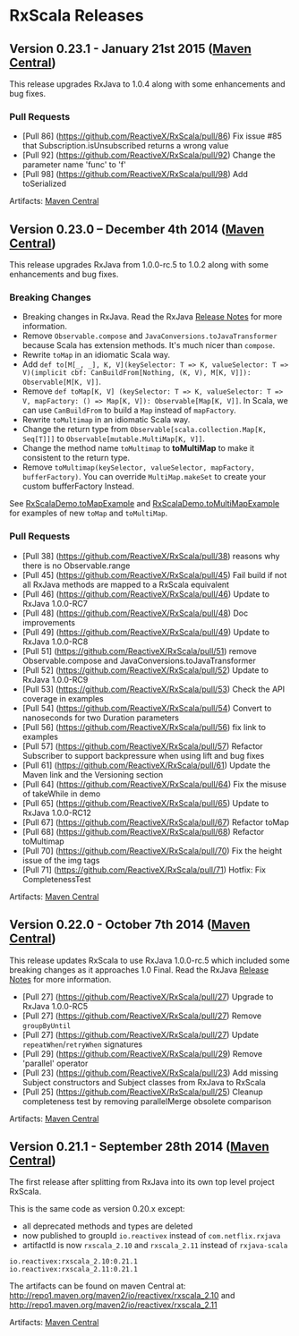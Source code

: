 # RxScala Releases

## Version 0.23.1 - January 21st 2015 ([Maven Central](http://search.maven.org/#search%7Cga%7C1%7C%22rxscala%22%20AND%20g%3A%22io.reactivex%22))

This release upgrades RxJava to 1.0.4 along with some enhancements and bug fixes.

### Pull Requests

* [Pull 86] (https://github.com/ReactiveX/RxScala/pull/86) Fix issue #85 that Subscription.isUnsubscribed returns a wrong value
* [Pull 92] (https://github.com/ReactiveX/RxScala/pull/92) Change the parameter name 'func' to 'f'
* [Pull 98] (https://github.com/ReactiveX/RxScala/pull/98) Add toSerialized

Artifacts: [Maven Central](http://search.maven.org/#search%7Cga%7C1%7C%22rxscala%22%20AND%20g%3A%22io.reactivex%22)

## Version 0.23.0 – December 4th 2014 ([Maven Central](http://search.maven.org/#search%7Cga%7C1%7C%22rxscala%22%20AND%20g%3A%22io.reactivex%22))

This release upgrades RxJava from 1.0.0-rc.5 to 1.0.2 along with some enhancements and bug fixes.

### Breaking Changes

* Breaking changes in RxJava. Read the RxJava [Release Notes](https://github.com/ReactiveX/RxScala/releases) for more information.
* Remove `Observable.compose` and `JavaConversions.toJavaTransformer` because Scala has extension methods. It's much nicer than `compose`.
* Rewrite `toMap` in an idiomatic Scala way.
 * Add `def to[M[_, _], K, V](keySelector: T => K, valueSelector: T => V)(implicit cbf: CanBuildFrom[Nothing, (K, V), M[K, V]]): Observable[M[K, V]]`.
 * Remove `def toMap[K, V] (keySelector: T => K, valueSelector: T => V, mapFactory: () => Map[K, V]): Observable[Map[K, V]]`.
 In Scala, we can use `CanBuildFrom` to build a `Map` instead of `mapFactory`.
* Rewrite `toMultimap` in an idiomatic Scala way.
 * Change the return type from `Observable[scala.collection.Map[K, Seq[T]]]` to `Observable[mutable.MultiMap[K, V]]`.
 * Change the method name `toMultimap` to **toMultiMap** to make it consistent to the return type.
 * Remove `toMultimap(keySelector, valueSelector, mapFactory, bufferFactory)`. You can override `MultiMap.makeSet` to
  create your custom bufferFactory Instead.
  
See [RxScalaDemo.toMapExample](https://github.com/ReactiveX/RxScala/blob/a43831521b23a2f1f59e070c5addf2d41035258e/examples/src/test/scala/rx/lang/scala/examples/RxScalaDemo.scala#L982)
and [RxScalaDemo.toMultiMapExample](https://github.com/ReactiveX/RxScala/blob/a43831521b23a2f1f59e070c5addf2d41035258e/examples/src/test/scala/rx/lang/scala/examples/RxScalaDemo.scala#L1005)
for examples of new `toMap` and `toMultiMap`.

### Pull Requests

* [Pull 38] (https://github.com/ReactiveX/RxScala/pull/38) reasons why there is no Observable.range
* [Pull 45] (https://github.com/ReactiveX/RxScala/pull/45) Fail build if not all RxJava methods are mapped to a RxScala equivalent
* [Pull 46] (https://github.com/ReactiveX/RxScala/pull/46) Update to RxJava 1.0.0-RC7
* [Pull 48] (https://github.com/ReactiveX/RxScala/pull/48) Doc improvements
* [Pull 49] (https://github.com/ReactiveX/RxScala/pull/49) Update to RxJava 1.0.0-RC8
* [Pull 51] (https://github.com/ReactiveX/RxScala/pull/51) remove Observable.compose and JavaConversions.toJavaTransformer
* [Pull 52] (https://github.com/ReactiveX/RxScala/pull/52) Update to RxJava 1.0.0-RC9
* [Pull 53] (https://github.com/ReactiveX/RxScala/pull/53) Check the API coverage in examples
* [Pull 54] (https://github.com/ReactiveX/RxScala/pull/54) Convert to nanoseconds for two Duration parameters
* [Pull 56] (https://github.com/ReactiveX/RxScala/pull/56) fix link to examples
* [Pull 57] (https://github.com/ReactiveX/RxScala/pull/57) Refactor Subscriber to support backpressure when using lift and bug fixes
* [Pull 61] (https://github.com/ReactiveX/RxScala/pull/61) Update the Maven link and the Versioning section
* [Pull 64] (https://github.com/ReactiveX/RxScala/pull/64) Fix the misuse of takeWhile in demo
* [Pull 65] (https://github.com/ReactiveX/RxScala/pull/65) Update to RxJava 1.0.0-RC12
* [Pull 67] (https://github.com/ReactiveX/RxScala/pull/67) Refactor toMap
* [Pull 68] (https://github.com/ReactiveX/RxScala/pull/68) Refactor toMultimap
* [Pull 70] (https://github.com/ReactiveX/RxScala/pull/70) Fix the height issue of the img tags
* [Pull 71] (https://github.com/ReactiveX/RxScala/pull/71) Hotfix: Fix CompletenessTest

Artifacts: [Maven Central](http://search.maven.org/#search%7Cga%7C1%7C%22rxscala%22%20AND%20g%3A%22io.reactivex%22)

## Version 0.22.0 - October 7th 2014 ([Maven Central](http://search.maven.org/#search%7Cga%7C1%7C%22rxscala%22%20AND%20g%3A%22io.reactivex%22))

This release updates RxScala to use RxJava 1.0.0-rc.5 which included some breaking changes as it approaches 1.0 Final. Read the RxJava [Release Notes](https://github.com/ReactiveX/RxJava/releases/tag/v1.0.0-rc.5) for more information.

* [Pull 27] (https://github.com/ReactiveX/RxScala/pull/27) Upgrade to RxJava 1.0.0-RC5
* [Pull 27] (https://github.com/ReactiveX/RxScala/pull/27) Remove `groupByUntil`
* [Pull 27] (https://github.com/ReactiveX/RxScala/pull/27) Update `repeatWhen`/`retryWhen` signatures
* [Pull 29] (https://github.com/ReactiveX/RxScala/pull/29) Remove 'parallel' operator
* [Pull 23] (https://github.com/ReactiveX/RxScala/pull/23) Add missing Subject constructors and Subject classes from RxJava to RxScala
* [Pull 25] (https://github.com/ReactiveX/RxScala/pull/25) Cleanup completeness test by removing parallelMerge obsolete comparison

Artifacts: [Maven Central](http://search.maven.org/#search%7Cga%7C1%7C%22rxscala%22%20AND%20g%3A%22io.reactivex%22)

## Version 0.21.1 - September 28th 2014 ([Maven Central](http://search.maven.org/#search%7Cga%7C1%7C%22rxscala%22%20AND%20g%3A%22io.reactivex%22))

The first release after splitting from RxJava into its own top level project RxScala.

This is the same code as version 0.20.x except:

- all deprecated methods and types are deleted
- now published to groupId `io.reactivex` instead of `com.netflix.rxjava`
- artifactId is now `rxscala_2.10` and `rxscala_2.11` instead of `rxjava-scala`

```
io.reactivex:rxscala_2.10:0.21.1
io.reactivex:rxscala_2.11:0.21.1
```

The artifacts can be found on maven Central at: http://repo1.maven.org/maven2/io/reactivex/rxscala_2.10 and http://repo1.maven.org/maven2/io/reactivex/rxscala_2.11

Artifacts: [Maven Central](http://search.maven.org/#search%7Cga%7C1%7C%22rxscala%22%20AND%20g%3A%22io.reactivex%22)
